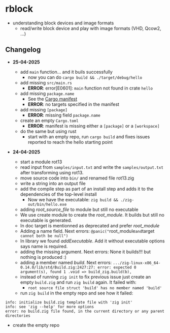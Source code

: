 # rblock

- understanding block devices and image formats
  - read/write block device and play with image formats (VHD, Qcow2, ...)

## Changelog

- **25-04-2025**
  - add `main` function... and it buils successfully
    - now you can do `cargo build && ./target/debug/hello`
  - add missing `src/main.rs`
    - **ERROR**: error[E0601]: `main` function not found in crate `hello`
  - add missing `package.name`
    - See the [Cargo manifest](https://doc.rust-lang.org/cargo/reference/manifest.html)
    - **ERROR**: no targets specified in the manifest
  - add missing `[package]`
    - **ERROR**: missing field `package.name`
  - create an empty `Cargo.toml`
    - **ERROR**: manifest is missing either a `[package]` or a `[workspace]`
  - do the same but using rust
    - start with an empty repo, run `cargo build` and fixes issues reported to reach the hello starting point

- **24-04-2025**
  - start a module rot13
  - read input from `samples/input.txt` and write the `samples/output.txt`
    after transforming using rot13.
  - move source code into `bin/` and renamed file rot13.zig
  - write a string into an output file
  - add the compile step as part of an install step and adds it to the dependencies of the top-level install
    - Now we have the executable: `zig build && ./zig-out/bin/hello.exe` 
  - adding *root_source_file* to module but still no executable
  - We use create module to create the *root_module*. It builds but still no executable is generated.
  - In doc target is mentionned as deprecated and prefer *root_module*
  - Adding a name field. Next errors: `@panic("`root_module` and `target` cannot both be null")`
  - In library we found *addExecutable*. Add it without executable options says name is required.
  - adding the missing argument. Next errors: None it builds!!! but nothing is produced :)
  - adding a member named *build*. Next errors: `.../zig-linux-x86_64-0.14.0/lib/std/Build.zig:2427:27: error: expected 0 argument(s), found 1
        .void => build_zig.build(b),`
  - instead of running `zig init` to fix previous issue just create an empty `build.zig`
    and run `zig build` again. It failed with:
    - `root source file struct 'build' has no member named 'build'`
  - run `zig build` in the empty repo and see how it failed:
```
info: initialize build.zig template file with 'zig init'
info: see 'zig --help' for more options
error: no build.zig file found, in the current directory or any parent directories
```
  - create the empty repo
